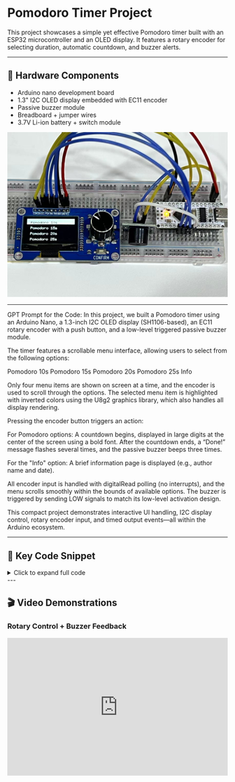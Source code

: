 # Pomodoro Timer Project

This project showcases a simple yet effective Pomodoro timer built with an ESP32 microcontroller and an OLED display. It features a rotary encoder for selecting duration, automatic countdown, and buzzer alerts.

---

## 🧰 Hardware Components

- Arduino nano development board
- 1.3" I2C OLED display embedded with EC11 encoder
- Passive buzzer module
- Breadboard + jumper wires
- 3.7V Li-ion battery + switch module

![Pomodoro Timer Hardware](pomodo_timer_2.jpg)

---

GPT Prompt for the Code:
In this project, we built a Pomodoro timer using an Arduino Nano, a 1.3-inch I2C OLED display (SH1106-based), an EC11 rotary encoder with a push button, and a low-level triggered passive buzzer module.

The timer features a scrollable menu interface, allowing users to select from the following options:

Pomodoro 10s
Pomodoro 15s
Pomodoro 20s
Pomodoro 25s
Info

Only four menu items are shown on screen at a time, and the encoder is used to scroll through the options. The selected menu item is highlighted with inverted colors using the U8g2 graphics library, which also handles all display rendering.

Pressing the encoder button triggers an action:

For Pomodoro options: A countdown begins, displayed in large digits at the center of the screen using a bold font. After the countdown ends, a “Done!” message flashes several times, and the passive buzzer beeps three times.

For the "Info" option: A brief information page is displayed (e.g., author name and date).

All encoder input is handled with digitalRead polling (no interrupts), and the menu scrolls smoothly within the bounds of available options. The buzzer is triggered by sending LOW signals to match its low-level activation design.

This compact project demonstrates interactive UI handling, I2C display control, rotary encoder input, and timed output events—all within the Arduino ecosystem.

---

## 🧠 Key Code Snippet

<details>
<summary>Click to expand full code</summary>
```cpp
#include <U8g2lib.h>
#include <Wire.h>

U8G2_SH1106_128X64_NONAME_F_HW_I2C u8g2(U8G2_R0);

const int CLK = 2;
const int DT  = 3;
const int SW  = 4;
const int buzzerPin = 5; // Buzzer IN

const int menuCount = 5;
const char* menuItems[menuCount] = {
  "Pomodoro 10s", 
  "Pomodoro 15s", 
  "Pomodoro 20s", 
  "Pomodoro 25s", 
  "Info"
};

int menuIndex = 1;
int lastCLK = HIGH;
//===========================================================
void setup() {
  pinMode(CLK, INPUT_PULLUP);
  pinMode(DT, INPUT_PULLUP);
  pinMode(SW, INPUT_PULLUP);
  pinMode(buzzerPin, OUTPUT);
  digitalWrite(buzzerPin, LOW); // initialized as LOW

  u8g2.begin();
  drawMenu();
}

void loop() {
  int currentCLK = digitalRead(CLK);
  if (currentCLK != lastCLK && currentCLK == LOW) {
    if (digitalRead(DT) != currentCLK) {
      menuIndex++;
    } else {
      menuIndex--;
    }
    if (menuIndex < 1) menuIndex = 1;
    if (menuIndex > menuCount) menuIndex = menuCount;
    drawMenu();
  }
  lastCLK = currentCLK;

  if (digitalRead(SW) == LOW) {
    delay(200);
    handleSelection(menuIndex);
    drawMenu();
  }
}
//===========================================================
void drawMenu() {
  u8g2.clearBuffer();
  u8g2.setFont(u8g2_font_6x10_tr);

  const int visibleCount = 4;
  int startIdx = menuIndex - 1;
  if (startIdx < 1) startIdx = 1;
  if (startIdx > menuCount - visibleCount + 1)
    startIdx = menuCount - visibleCount + 1;

  for (int i = 0; i < visibleCount; i++) {
    int idx = startIdx + i;
    if (idx > menuCount) break;

    int y = i * 16 + 14;
    if (idx == menuIndex) {
      u8g2.drawBox(0, i * 16, 128, 16);
      u8g2.setDrawColor(0);
    } else {
      u8g2.setDrawColor(1);
    }
    u8g2.setCursor(10, y);
    u8g2.print(menuItems[idx - 1]);
  }
  u8g2.setDrawColor(1);
  u8g2.sendBuffer();
}

void handleSelection(int index) {
  if (index >= 1 && index <= 4) {
    int seconds = 5 * index + 5;  // index=1 → 10, 2 → 15 ... 4 → 25
    for (int i = seconds; i >= 0; i--) {
      u8g2.clearBuffer();
      u8g2.setFont(u8g2_font_logisoso32_tr);
      String s = String(i);
      int textWidth = u8g2.getStrWidth(s.c_str());
      u8g2.setCursor((128 - textWidth) / 2, 45);
      u8g2.print(s);
      u8g2.sendBuffer();
      delay(1000);
    }
    flashDone();

  } else if (index == 5) {
    u8g2.clearBuffer();
    u8g2.setFont(u8g2_font_6x10_tr);
    u8g2.setCursor(10, 25);
    u8g2.print("Made by Miao");
    u8g2.setCursor(10, 40);
    u8g2.print("2025-05-15");
    u8g2.sendBuffer();
    delay(3000);
  }
}

// flash finish
void flashDone() {
  for (int i = 0; i < 4; i++) {
    u8g2.clearBuffer();
    u8g2.setFont(u8g2_font_ncenB14_tr);
    String text = "Done!";
    int w = u8g2.getStrWidth(text.c_str());
    u8g2.setCursor((128 - w) / 2, 40);
    u8g2.setDrawColor(1);
    u8g2.print(text);
    u8g2.sendBuffer();
    digitalWrite(buzzerPin, HIGH); // buzzer sound
    delay(300);

    u8g2.clearBuffer();
    u8g2.drawBox(0, 0, 128, 64);
    u8g2.setDrawColor(0);
    u8g2.setCursor((128 - w) / 2, 40);
    u8g2.print(text);
    u8g2.sendBuffer();
    digitalWrite(buzzerPin, LOW); // buzzer sound
    delay(300);
  }
  u8g2.setDrawColor(1);
}

```
</details>
---

Now, once your code is running, you can replace the handleSelection function to the follow to change the Pomodo time interval.

<details>
<summary>Click to expand full code</summary>
```cpp
void handleSelection(int index) {
  if (index >= 1 && index <= 4) {
    int minutes[] = {10, 15, 20, 25};
    int seconds = minutes[index - 1] * 60; // This 60 is the key for unit change.

    for (int i = seconds; i >= 0; i--) {
      u8g2.clearBuffer();
      u8g2.setFont(u8g2_font_logisoso32_tr);

      int min = i / 60;
      int sec = i % 60;
      char timeStr[6];
      sprintf(timeStr, "%02d:%02d", min, sec);

      int textWidth = u8g2.getStrWidth(timeStr);
      u8g2.setCursor((128 - textWidth) / 2, 45);
      u8g2.print(timeStr);
      u8g2.sendBuffer();
      delay(1000);
    }
    flashDone();
    beep3Times();
  } else if (index == 5) {
    u8g2.clearBuffer();
    u8g2.setFont(u8g2_font_6x10_tr);
    u8g2.setCursor(10, 25);
    u8g2.print("Made by Miao");
    u8g2.setCursor(10, 40);
    u8g2.print("2025-05-15");
    u8g2.sendBuffer();
    delay(3000);
  }
}

```
</details>
---

## 🎬 Video Demonstrations

### Rotary Control + Buzzer Feedback

<iframe width="100%" height="315" src="https://www.youtube.com/embed/vNcMjf2bBhE" frameborder="0" allowfullscreen></iframe>
